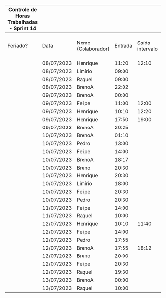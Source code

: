 | Controle de Horas Trabalhadas - Sprint 14 |  |  |  |  |  |  |  |  |  |  |
| --- | --- | --- | --- | --- | --- | --- | --- | --- | --- | --- |
| Feriado? | Data | Nome (Colaborador) | Entrada | Saída intervalo | Retorno intervalo | Saída | Total horas |  | Nome (Colaborador) | Total horas do sprint |
|  | 08/07/2023 | Henrique | 11:20 | 12:10 | 17:50 | 18:45 | 1:45:00 |  | BrenoA | 22:22 |
|  | 08/07/2023 | Limírio | 09:00 |  |  | 10:00 | 1:00:00 |  | Bruno | 01:30 |
|  | 08/07/2023 | Raquel | 09:00 |  |  | 10:30 | 1:30:00 |  | Felipe | 19:39 |
|  | 08/07/2023 | BrenoA | 22:02 |  |  | 23:59 | 1:57:00 |  | Henrique | 12:40 |
|  | 09/07/2023 | BrenoA | 00:00 |  |  | 05:20 | 5:20:00 |  | Limírio | 05:30 |
|  | 09/07/2023 | Felipe | 11:00 | 12:00 | 14:00 | 17:30 | 4:30:00 |  | Pedro | 02:15 |
|  | 09/07/2023 | Henrique | 10:10 | 12:20 | 16:00 | 17:15 | 3:25:00 |  | Raquel | 06:00 |
|  | 09/07/2023 | Henrique | 17:50 | 19:00 | 20:25 | 22:35 | 3:20:00 |  |  |  |
|  | 09/07/2023 | BrenoA | 20:25 |  |  | 23:59 | 3:34:00 |  |  |  |
|  | 10/07/2023 | BrenoA | 01:10 |  |  | 03:00 | 1:50:00 |  |  |  |
|  | 10/07/2023 | Pedro | 13:00 |  |  | 14:00 | 1:00:00 |  |  |  |
|  | 10/07/2023 | Felipe | 14:00 |  |  | 18:16 | 4:16:00 |  |  |  |
|  | 10/07/2023 | BrenoA | 18:17 |  |  | 22:40 | 4:23:00 |  |  |  |
|  | 10/07/2023 | Bruno | 20:30 |  |  | 21:00 | 0:30:00 |  |  |  |
|  | 10/07/2023 | Henrique | 20:30 |  |  | 22:00 | 1:30:00 |  |  |  |
|  | 10/07/2023 | Limírio | 18:00 |  |  | 22:30 | 4:30:00 |  |  |  |
|  | 10/07/2023 | Felipe | 20:30 |  |  | 21:33 | 1:03:00 |  |  |  |
|  | 10/07/2023 | Pedro | 20:30 |  |  | 21:30 | 1:00:00 |  |  |  |
|  | 11/07/2023 | Felipe | 14:00 |  |  | 18:00 | 4:00:00 |  |  |  |
|  | 11/07/2023 | Raquel | 10:00 |  |  | 11:00 | 1:00:00 |  |  |  |
|  | 12/07/2023 | Henrique | 10:10 | 11:40 | 20:20 | 21:30:00 | 2:40:00 |  |  |  |
|  | 12/07/2023 | Felipe | 14:00 |  |  | 18:00 | 4:00:00 |  |  |  |
|  | 12/07/2023 | Pedro | 17:55 |  |  | 18:10 | 0:15:00 |  |  |  |
|  | 12/07/2023 | BrenoA | 17:55 | 18:12 | 20:20 | 23:59 | 3:56:59 |  |  |  |
|  | 12/07/2023 | Bruno | 20:00 |  |  | 21:00 | 1:00:00 |  |  |  |
|  | 12/07/2023 | Felipe | 20:30 |  |  | 22:20 | 1:50:00 |  |  |  |
|  | 12/07/2023 | Raquel | 19:30 |  |  | 21:00 | 1:30:00 |  |  |  |
|  | 13/07/2023 | BrenoA | 00:00 |  |  | 01:22 | 1:22:00 |  |  |  |
|  | 13/07/2023 | Raquel | 10:00 |  |  | 12:00 | 2:00:00 |  |  |  |
